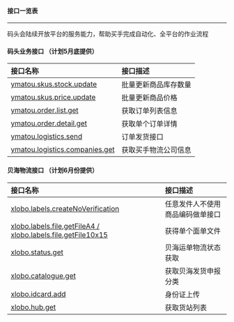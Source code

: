 #### 接口一览表

---

码头会陆续开放平台的服务能力，帮助买手完成自动化、全平台的作业流程

#### 码头业务接口 （计划5月底提供）

| 接口名称 | 接口描述 |
| :--- | :--- |
| [ymatou.skus.stock.update](/openapi/updateproductstock.md) | 批量更新商品库存数量 |
| [ymatou.skus.price.update](/openapi/updateproductprice.md) | 批量更新商品价格 |
| [ymatou.order.list.get](/openapi/getorderlist.md) | 获取订单列表信息 |
| [ymatou.order.detail.get](/openapi/getorderdetail.md) | 获取单个订单详情 |
| [ymatou.logistics.send](/openapi/sendlogistics.md) | 订单发货接口 |
| [ymatou.logistics.companies.get](/openapi/getlogisticscompanies.md) | 获取买手物流公司信息 |

#### 贝海物流接口 （计划6月份提供）

| 接口名称 | 接口描述 |
| :--- | :--- |
| [xlobo.labels.createNoVerification](/openapi/xlobocreatelabels.md) | 任意发件人不使用商品编码做单接口 |
| [xlobo.labels.file.getFileA4 / xlobo.labels.file.getFile10x15](/openapi/xlobogetlabelfile.md) | 获得单个面单文件 |
| [xlobo.status.get](/openapi/xlobogetlabelstatus.md) | 贝海运单物流状态获取 |
| [xlobo.catalogue.get](/openapi/xlobogetcatelogue.md) | 获取贝海发货申报分类 |
| [xlobo.idcard.add](/openapi/xlobouploadid.md) | 身份证上传 |
| [xlobo.hub.get](/openapi/xlobogetterminallist.md) | 获取货站列表 |



